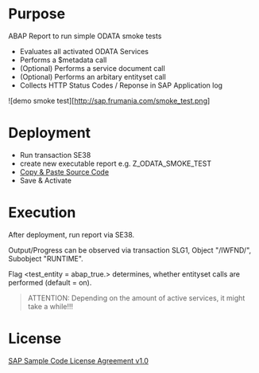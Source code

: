 # Purpose

ABAP Report to run simple ODATA smoke tests
* Evaluates all activated ODATA Services
* Performs a $metadata call
* (Optional) Performs a service document call
* (Optional) Performs an arbitary entityset call
* Collects HTTP Status Codes / Reponse in SAP Application log

![demo smoke test][http://sap.frumania.com/smoke_test.png]

# Deployment

* Run transaction SE38
* create new executable report e.g. Z_ODATA_SMOKE_TEST
* [Copy & Paste Source Code](https://github.com/SAP/abap-odata-smoke-test/blob/master/Z_ODATA_SMOKE_TEST.txt)
* Save & Activate

# Execution

After deployment, run report via SE38.

Output/Progress can be observed via transaction SLG1, Object "/IWFND/", Subobject "RUNTIME".

Flag <test_entity = abap_true.> determines, whether entityset calls are performed (default = on).

> ATTENTION: Depending on the amount of active services, it might take a while!!!

# License

[SAP Sample Code License Agreement v1.0](https://github.com/SAP/abap-odata-smoke-test/blob/master/SAP%20Sample%20Code%20License%20Agreement%20v1.0.docx)
